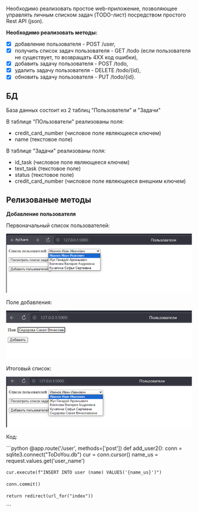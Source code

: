 Необходимо реализовать простое web-приложение, позволяющее управлять личным списком задач (TODO-лист) посредством простого Rest API (json). 

**Необходимо реализовать методы:**
- [x]  добавление пользователя - POST /user,
- [x]  получить список задач пользователя - GET /todo (если пользователя не существует, то возвращать 4XX код ошибки),
- [x]  добавить задачу пользователя - POST /todo,
- [x]  удалить задачу пользователя - DELETE /todo/{id},
- [x]  обновить задачу пользователя - PUT /todo/{id}.

## БД

База данных состоит из 2 таблиц "Пользователи" и "Задачи"

В таблице "ПОльзователи" реализованы поля:
- credit_card_number (числовое поле являющееся ключем)
- name (текстовое поле)

В таблице "Задачи" реализованы поля:
- id_task (числовое поле являющееся ключем)
- text_task (текстовое поле)
- status (текстовое поле)
- credit_card_number (числовое поле являющееся внешним ключем)

## Релизованые методы

**Добавление пользователя**

Первоначальный список пользователей:

![Текст описания](images/User_List_First.png)

Поле добавления:

![Текст описания](images/User_add.png)

Итоговый список:

![Текст описания](images/User_List_Last.png)

Код:

\```python
@app.route('/user', methods=['post'])
def add_user2():
    conn = sqlite3.connect("ToDoYou.db")
    cur = conn.cursor()
    name_us = request.values.get('user_name')

    cur.execute(f"INSERT INTO user (name) VALUES('{name_us}')")

    conn.commit()

    return redirect(url_for("index"))
\```

